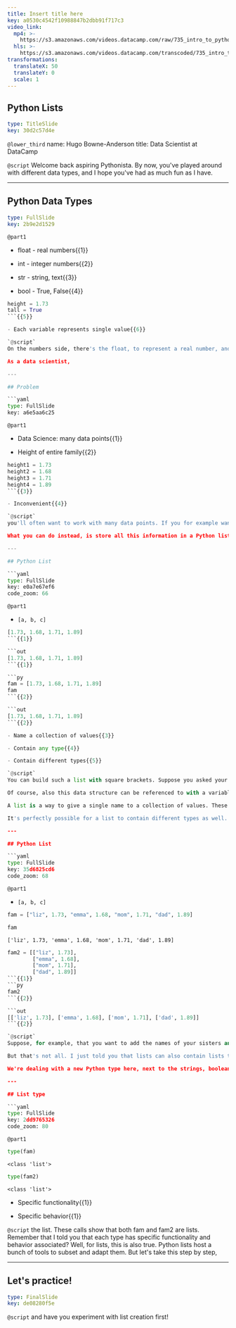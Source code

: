 ```yaml
---
title: Insert title here
key: a0530c4542f10988847b2dbb91f717c3
video_link:
  mp4: >-
    https://s3.amazonaws.com/videos.datacamp.com/raw/735_intro_to_python/v6/735_ch2_1.mp4
  hls: >-
    https://s3.amazonaws.com/videos.datacamp.com/transcoded/735_intro_to_python/v6/hls-735_ch2_1.master.m3u8
transformations:
  translateX: 50
  translateY: 0
  scale: 1
---
```


## Python Lists

```yaml
type: TitleSlide
key: 30d2c57d4e
```

`@lower_third`
name: Hugo Bowne-Anderson
title: Data Scientist at DataCamp

`@script`
Welcome back aspiring Pythonista. By now, you've played around with different data types, and I hope you've had as much fun as I have.

---

## Python Data Types

```yaml
type: FullSlide
key: 2b9e2d1529
```

`@part1`
- float - real numbers{{1}}

- int - integer numbers{{2}}

- str - string, text{{3}}

- bool - True, False{{4}}

```py
height = 1.73
tall = True
```{{5}}

- Each variable represents single value{{6}}

`@script`
On the numbers side, there's the float, to represent a real number, and the int, to represent an integer. Next, we also have str, short for string, to represent text in Python, and bool, which can be either True or False. You can save these values as a variable, like these examples show. Each variable then represents a single value.

As a data scientist,

---

## Problem

```yaml
type: FullSlide
key: a6e5aa6c25
```

`@part1`
- Data Science: many data points{{1}}

- Height of entire family{{2}}

```py
height1 = 1.73
height2 = 1.68
height3 = 1.71
height4 = 1.89
```{{3}}

- Inconvenient{{4}}

`@script`
you'll often want to work with many data points. If you for example want to measure the height of everybody in your family, and store this information in Python, it would be inconvenient to create a new python variable for each point you collected right?

What you can do instead, is store all this information in a Python list.

---

## Python List

```yaml
type: FullSlide
key: e0a7e67ef6
code_zoom: 66
```

`@part1`
- `[a, b, c]`


```py
[1.73, 1.68, 1.71, 1.89]
```{{1}}

```out
[1.73, 1.68, 1.71, 1.89]
```{{1}}

```py
fam = [1.73, 1.68, 1.71, 1.89]
fam
```{{2}}

```out
[1.73, 1.68, 1.71, 1.89]
```{{2}}

- Name a collection of values{{3}}

- Contain any type{{4}}

- Contain different types{{5}}

`@script`
You can build such a list with square brackets. Suppose you asked your two sisters and parents for their height, in meters. You can build the list as follows:

Of course, also this data structure can be referenced to with a variable. Simply put the variable name and the equals sign in front, like here.

A list is a way to give a single name to a collection of values. These values, or elements, can have any type; they can be floats, integer, booleans, strings, but also more advanced Python types, even lists.

It's perfectly possible for a list to contain different types as well.

---

## Python List

```yaml
type: FullSlide
key: 35d6825cd6
code_zoom: 68
```

`@part1`
- `[a, b, c]`

```py
fam = ["liz", 1.73, "emma", 1.68, "mom", 1.71, "dad", 1.89]
```
```py
fam
```

```out
['liz', 1.73, 'emma', 1.68, 'mom', 1.71, 'dad', 1.89]
```

```py
fam2 = [["liz", 1.73],
		["emma", 1.68],
		["mom", 1.71],
		["dad", 1.89]]
```{{1}}
```py
fam2
```{{2}}

```out
[['liz', 1.73], ['emma', 1.68], ['mom', 1.71], ['dad', 1.89]]
```{{2}}

`@script`
Suppose, for example, that you want to add the names of your sisters and parents to the list, so that you know which height belongs to who. You can throw in some strings without issues.

But that's not all. I just told you that lists can also contain lists themselves. Instead of putting the strings in between the numbers, you can create little sublists for each member of the family. One for liz, one for emma and so on. Now, you can tell Python that these sublists are the elements of another list, that I named fam2: the little lists are wrapped in square brackets and separated with commas. If you now print out fam2, you see that we have a list of lists. The main list contains 4 sub-lists.

We're dealing with a new Python type here, next to the strings, booleans, integers and floats you already know about:

---

## List type

```yaml
type: FullSlide
key: 2dd9765326
code_zoom: 80
```

`@part1`
```py
type(fam)
```

```out
<class 'list'>
```

```py
type(fam2)
```

```out
<class 'list'>
```

- Specific functionality{{1}}

- Specific behavior{{1}}

`@script`
the list. These calls show that both fam and fam2 are lists. Remember that I told you that each type has specific functionality and behavior associated? Well, for lists, this is also true. Python lists host a bunch of tools to subset and adapt them. But let's take this step by step,

---

## Let's practice!

```yaml
type: FinalSlide
key: de08280f5e
```

`@script`
and have you experiment with list creation first!
